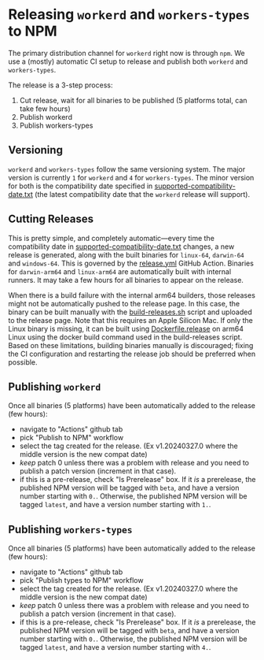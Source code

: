 # Releasing `workerd` and `workers-types` to NPM

The primary distribution channel for `workerd` right now is through `npm`. We use a (mostly) automatic CI setup to release and publish both `workerd` and `workers-types`.

The release is a 3-step process:
1. Cut release, wait for all binaries to be published (5 platforms total, can take few hours)
2. Publish workerd
3. Publish workers-types

## Versioning

`workerd` and `workers-types` follow the same versioning system. The major version is currently `1` for `workerd` and `4` for `workers-types`. The minor version for both is the compatibility date specified in [supported-compatibility-date.txt](src/workerd/io/supported-compatibility-date.txt) (the latest compatibility date that the `workerd` release will support).

## Cutting Releases

This is pretty simple, and completely automatic—every time the compatibility date in [supported-compatibility-date.txt](src/workerd/io/supported-compatibility-date.txt) changes, a new release is generated, along with the built binaries for `linux-64`, `darwin-64` and `windows-64`. This is governed by the [release.yml](.github/workflows/release.yml) GitHub Action. Binaries for `darwin-arm64` and `linux-arm64` are automatically built with internal runners. It may take a few hours for all binaries to appear on the release.

When there is a build failure with the internal arm64 builders, those releases might not be automatically pushed to the release page. In this case, the binary can be built manually with the [build-releases.sh](build-releases.sh) script and uploaded to the release page. Note that this requires an Apple Silicon Mac. If only the Linux binary is missing, it can be built using [Dockerfile.release](Dockerfile.release) on arm64 Linux using the docker build command used in the build-releases script. Based on these limitations, building binaries manually is discouraged; fixing the CI configuration and restarting the release job should be preferred when possible.

## Publishing `workerd`

Once all binaries (5 platforms) have been automatically added to the release (few hours):

- navigate to "Actions" github tab
- pick "Publish to NPM" workflow
- select the tag created for the release. (Ex v1.20240327.0 where the middle version is the new compat date)
- *keep* patch 0 unless there was a problem with release and you need to publish a patch version (increment in that case).
- if this is a pre-release, check "Is Prerelease" box. If it _is_ a prerelease, the published NPM version will be tagged with `beta`, and have a version number starting with `0.`. Otherwise, the published NPM version will be tagged `latest`, and have a version number starting with `1.`.

## Publishing `workers-types`

Once all binaries (5 platforms) have been automatically added to the release (few hours):

- navigate to "Actions" github tab
- pick "Publish types to NPM" workflow
- select the tag created for the release. (Ex v1.20240327.0 where the middle version is the new compat date)
- *keep* patch 0 unless there was a problem with release and you need to publish a patch version (increment in that case).
- if this is a pre-release, check "Is Prerelease" box. If it _is_ a prerelease, the published NPM version will be tagged with `beta`, and have a version number starting with `0.`.  Otherwise, the published NPM version will be tagged `latest`, and have a version number starting with `4.`.

